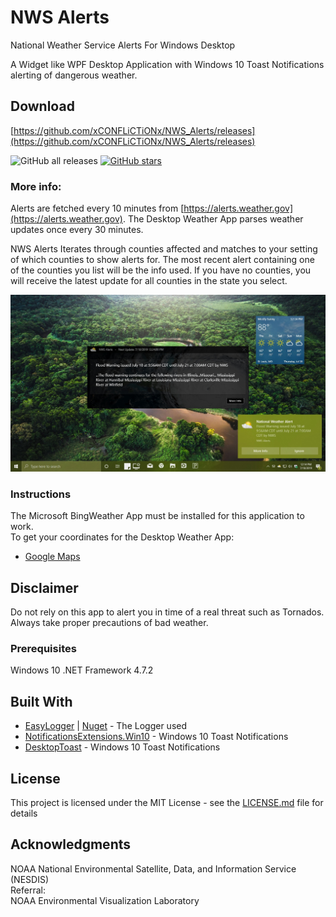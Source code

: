 # NWS Alerts  

National Weather Service Alerts For Windows Desktop

A Widget like WPF Desktop Application with Windows 10 Toast Notifications alerting of dangerous weather.

## Download

[https://github.com/xCONFLiCTiONx/NWS_Alerts/releases](https://github.com/xCONFLiCTiONx/NWS_Alerts/releases)  

![GitHub all releases](https://img.shields.io/github/downloads/xCONFLiCTiONx/NWS_Alerts/total)  [![GitHub stars](https://img.shields.io/github/stars/xCONFLiCTiONx/XtendedMenu)](https://github.com/xCONFLiCTiONx/NWS_Alerts/stargazers)

### More info:

Alerts are fetched every 10 minutes from [https://alerts.weather.gov](https://alerts.weather.gov).
The Desktop Weather App parses weather updates once every 30 minutes.
  
NWS Alerts Iterates through counties affected and matches to your setting of which counties to show alerts for. The most recent alert containing one of the counties you list will be the info used. If you have no counties, you will receive the latest update for all counties in the state you select.

![Screenshot1](https://github.com/xCONFLiCTiONx/NWS_Alerts/raw/main/Screenshot.jpg)  

### Instructions

The Microsoft BingWeather App must be installed for this application to work.  
To get your coordinates for the Desktop Weather App:  

* [Google Maps](https://support.google.com/maps/answer/18539?co=GENIE.Platform%3DDesktop&hl=en)

## Disclaimer

Do not rely on this app to alert you in time of a real threat such as Tornados. Always take proper precautions of bad weather.  

### Prerequisites

Windows 10
.NET Framework 4.7.2

## Built With

* [EasyLogger](https://github.com/xCONFLiCTiONx/Logger) | [Nuget](https://www.nuget.org/packages/xCONFLiCTiONx.Logger/) - The Logger used
* [NotificationsExtensions.Win10](https://www.nuget.org/packages/NotificationsExtensions.Win10/14332.0.2/) - Windows 10 Toast Notifications
* [DesktopToast](https://github.com/emoacht/DesktopToast) - Windows 10 Toast Notifications

## License

This project is licensed under the MIT License - see the [LICENSE.md](LICENSE.md) file for details

## Acknowledgments

NOAA National Environmental Satellite, Data, and Information Service (NESDIS)  
Referral:  
NOAA Environmental Visualization Laboratory 
